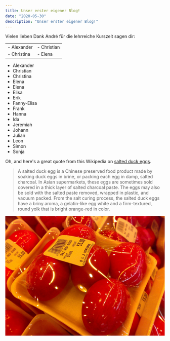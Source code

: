 ```yaml
---
title: Unser erster eigener Blog!
date: "2020-05-30"
description: "Unser erster eigener Blog!"
---
```


Vielen lieben Dank André für die lehrreiche Kurszeit sagen dir:

<table border="0">
 <tr>
    <td>- Alexander</td>
    <td>- Christian</td>
 </tr>
 <tr>
    <td>- Christina</td>
    <td>- Elena</td>
</tr>
</table>



- Alexander
- Christian
- Christina
- Elena
- Elena
- Elisa
- Erik
- Fanny-Elisa
- Frank
- Hanna
- Ida
- Jeremiah
- Johann
- Julian
- Leon
- Simon
- Sonja






Oh, and here's a great quote from this Wikipedia on
[salted duck eggs](https://en.wikipedia.org/wiki/Salted_duck_egg).

> A salted duck egg is a Chinese preserved food product made by soaking duck
> eggs in brine, or packing each egg in damp, salted charcoal. In Asian
> supermarkets, these eggs are sometimes sold covered in a thick layer of salted
> charcoal paste. The eggs may also be sold with the salted paste removed,
> wrapped in plastic, and vacuum packed. From the salt curing process, the
> salted duck eggs have a briny aroma, a gelatin-like egg white and a
> firm-textured, round yolk that is bright orange-red in color.

![Chinese Salty Egg](./salty_egg.jpg)
